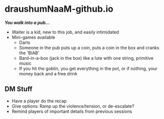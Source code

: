# draushumNaaM-github.io

***You walk into a pub...***

* Waiter is a kid, new to this job, and easily intimidated
* Mini-games available
  * Darts
  * Someone in the pub puts up a coin, puts a coin in the box and cranks the 'BIAB'
  * Bard-in-a-box (jack in the box) like a lute with one string, primitive music
  * If you hit the goblin, you get everything in the pot, or if nothing, your money back and a free drink

## DM Stuff

* Have a player do the recap  
* Give options: Ramp up the violence/tension, or de-escalate?
* Remind players of important details from previous sessions
 
